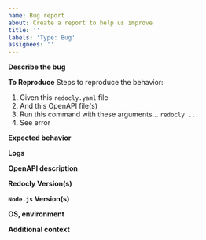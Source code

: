 ```yaml
---
name: Bug report
about: Create a report to help us improve
title: ''
labels: 'Type: Bug'
assignees: ''
---
```


**Describe the bug**

<!-- A clear and concise description of what the bug is. -->

**To Reproduce**
Steps to reproduce the behavior:

1. Given this `redocly.yaml` file
2. And this OpenAPI file(s)
3. Run this command with these arguments... `redocly ...`
4. See error

**Expected behavior**

<!-- A clear and concise description of what you expected to happen. -->

**Logs**

<!-- If applicable, add logs to help explain your problem. -->

**OpenAPI description**

<!-- If applicable, add an OpenAPI description and `redocly.yaml` configuration file that helps reproduce the problem.
At a minimum, please state the specification version(s) you're using (e.g. 2.0, 3.0, 3.1). -->

**Redocly Version(s)**

<!-- What version of Redocly CLI are you using? -->

**`Node.js` Version(s)**

<!-- What version of `node.js` are you using? -->

**OS, environment**

<!-- What OS are you using? -->

**Additional context**

<!-- Add any other context about the problem here. -->

